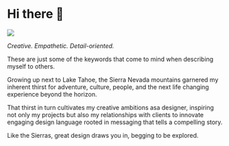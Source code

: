 # Hi there 👋
<html lang="en">
<head>
    <meta charset="UTF-8">
    <meta name="viewport" content="width=device-width, initial-scale=1.0">
    <title>Responsive Image</title>
    <style>
        img {
            max-width: 100%; /* Scale down if larger than its container */
            height: auto;    /* Maintain aspect ratio */
        }
    </style>
</head>
<body>
    <img src="https://www.facebook.com/
https://scontent-sjc3-1.xx.fbcdn.net/v/t1.6435-9/81405029_10221685993682162_5528366012308652032_n.jpg?_nc_cat=109&ccb=1-7&_nc_sid=127cfc&_nc_ohc=tJc1li9RiNMQ7kNvgH3jL8p&_nc_zt=23&_nc_ht=scontent-sjc3-1.xx&_nc_gid=AW-yP9D_l6J8dyCMkeWKMaI&oh=00_AYCVl6lqJXFFWmj4g6dec7awZsW2_9dWsRiY80_UcgNUVw&oe=67BBDC55">
</body>
</html>


*Creative. Empathetic. Detail-oriented.*

These are just some of the keywords that come to mind when
describing myself to others. 

Growing up next to Lake Tahoe, the Sierra Nevada mountains garnered my
inherent thirst for adventure, culture, people, and the
next life changing experience beyond the horizon.

That thirst in turn cultivates my creative ambitions asa designer, inspiring not only my projects but also my relationships with clients to innovate engaging design language rooted in messaging that tells a compelling
story. 

Like the Sierras, great design draws you in, begging to be explored.


<!--
**zandrews5390/zandrews5390** is a ✨ _special_ ✨ repository because its `README.md` (this file) appears on your GitHub profile.

Here are some ideas to get you started:

- 🔭 I’m currently working on my Master's Degree in User Experience from ASU.
- 🌱 I’m currently learning HTML and CSS languages to build websites.
- 👯 I’m looking to collaborate on on translating a visual mockup of a website into the proper html/css languages to become an actual website.
- 🤔 I’m looking for help with understanding the world.
- 💬 Ask me about any Taylor Swift song lyrics.
- 📫 How to reach me: email me at zandrews5390@gmail.com or game with me on playstation - my PSN is zandrews5390 (I like consistency).
- 😄 Pronouns: he/him/his
- ⚡ Fun fact: Live Music Junkie and have seen over 200 live music acts 
-->


[def]: ile:///Users/zach/Desktop/git598/m2/zandrews5390/images/81405029_10221685993682162_5528366012308652032_n.jp